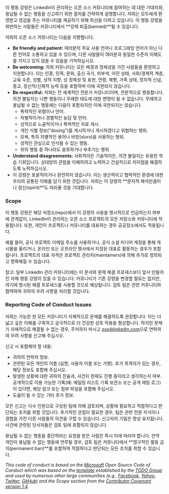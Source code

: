 이 행동 강령은 LinkedIn이 관리하는 오픈 소스 커뮤니티에 참여하는 데 대한 기대치와, 용납될 수 없는 행동을 신고하기 위한 절차를 간략하게 설명합니다. 저희는 모두에게 환영받고 영감을 주는 커뮤니티를 제공하기 위해 최선을 다하고 있습니다. 이 행동 강령을 위반하는 사람들은 커뮤니티에서 **강제 퇴출(banned)**될 수 있습니다.

저희의 오픈 소스 커뮤니티는 다음을 지향합니다.

* **Be friendly and patient:** 여러분의 주요 사용 언어나 프로그래밍 언어가 아닌 다른 언어로 소통하고 있을 수 있으며, 다른 사람들이 여러분과 동일한 수준의 이해도를 가지고 있지 않을 수 있음을 기억하십시오.
* **Be welcoming:** 저희 커뮤니티는 모든 배경과 정체성을 가진 사람들을 환영하고 지원합니다. 이는 인종, 민족, 문화, 출신 국가, 피부색, 이민 상태, 사회/경제적 계층, 교육 수준, 성별, 성적 지향, 성 정체성 및 표현, 연령, 체형, 가족 상태, 정치적 신념, 종교, 정신적/신체적 능력 등을 포함하며 이에 국한되지 않습니다.
* **Be respectful:** 저희는 전 세계적인 전문가 커뮤니티이며, 전문적으로 행동합니다. 의견 불일치는 나쁜 행동이나 무례한 태도에 대한 변명이 될 수 없습니다. 무례하고 용납될 수 없는 행동에는 다음이 포함되지만 이에 국한되지는 않습니다.
    * 폭력적인 위협이나 언어.
    * 차별적이거나 경멸적인 농담 및 언어.
    * 성적으로 노골적이거나 폭력적인 자료 게시.
    * 개인 식별 정보("doxing")를 게시하거나 게시하겠다고 위협하는 행위.
    * 모욕, 특히 차별적인 용어나 비방(slurs)을 사용하는 행위.
    * 성적인 관심으로 인식될 수 있는 행동.
    * 위의 행동 중 하나라도 옹호하거나 부추기는 행위.
* **Understand disagreements:** 사회적이든 기술적이든, 의견 불일치는 유용한 학습 기회입니다. 상대방의 관점을 이해하려고 노력하고 건설적으로 차이점을 해결하도록 노력하십시오.
* 이 강령은 포괄적이거나 완전하지 않습니다. 이는 생산적이고 협력적인 환경에 대한 우리의 공통된 이해를 담기 위한 것입니다. 저희는 이 강령의 **문자적 해석만큼이나 정신(spirit)**도 따라줄 것을 기대합니다.

### Scope

이 행동 강령은 해당 저장소(repo)에서 이 강령의 사용을 명시적으로 언급하는지 여부에 관계없이, LinkedIn이 관리하는 오픈 소스 프로젝트의 모든 저장소와 커뮤니티에 적용됩니다. 또한, 개인이 프로젝트나 커뮤니티를 대표하는 경우 공공장소에서도 적용됩니다.

예를 들어, 공식 프로젝트 이메일 주소를 사용하거나, 공식 소셜 미디어 계정을 통해 게시물을 올리거나, 온라인 또는 오프라인 행사에서 지정된 대표로 활동하는 경우가 포함됩니다. 프로젝트의 대표 자격은 프로젝트 관리자(maintainers)에 의해 추가로 정의되고 명확해질 수 있습니다.

참고: 일부 LinkedIn 관리 커뮤니티에는 이 문서와 문제 해결 프로세스보다 앞서 만들어진 자체 행동 강령이 있을 수 있습니다. 커뮤니티가 기존 강령을 변경할 필요는 없지만, 여기에 명시된 해결 프로세스를 사용할 것으로 예상됩니다. 검토 팀은 관련 커뮤니티와 협력하여 귀하의 우려 사항을 처리할 것입니다.


### Reporting Code of Conduct Issues

저희는 가능한 한 모든 커뮤니티가 자체적으로 문제를 해결하도록 권장합니다. 이는 더 넓고 깊은 이해를 구축하고 궁극적으로 더 건강한 상호 작용을 형성합니다. 하지만 문제가 자체적으로 해결될 수 없는 경우, 주저하지 마시고 [oss@linkedin.com](mailto:oss@linkedin.com)으로 연락하여 우려 사항을 신고해 주십시오.

신고 시 포함해야 할 내용:

*   귀하의 연락처 정보.
*   관련된 모든 개인의 이름 (실명, 사용자 이름 또는 가명). 추가 목격자가 있는 경우, 해당 정보도 포함해 주십시오.
*   발생한 상황에 대한 귀하의 진술과, 사건이 현재도 진행 중이라고 생각하는지 여부. 공개적으로 이용 가능한 기록(예: 메일링 리스트 기록 보관소 또는 공개 채팅 로그)이 있다면, 해당 링크 또는 첨부 파일을 포함해 주십시오.
*   도움이 될 수 있는 기타 추가 정보.

모든 신고는 다수 인원으로 구성된 팀에 의해 검토되며, 상황에 필요하고 적절하다고 판단되는 조치를 취할 것입니다. 추가적인 관점이 필요한 경우, 팀은 관련 전문 지식이나 경험을 가진 다른 사람들의 의견을 구할 수 있습니다. 신고자의 기밀은 항상 유지됩니다. 사건에 관련된 당사자들은 검토 팀에 포함되지 않습니다.

용납될 수 없는 행동을 중단하라는 요청을 받은 사람은 즉시 이에 따라야 합니다. 만약 개인이 용납될 수 없는 행동에 연루될 경우, 검토 팀은 커뮤니티에서 **영구적인 활동 금지(permanent ban)**를 포함하여 적절하다고 판단되는 모든 조치를 취할 수 있습니다.

_This code of conduct is based on the [Microsoft](https://opensource.microsoft.com/codeofconduct/) Open Source Code of Conduct which was based on the [template](http://todogroup.org/opencodeofconduct) established by the [TODO Group](http://todogroup.org/) and used by numerous other large communities (e.g., [Facebook](https://code.facebook.com/pages/876921332402685/open-source-code-of-conduct), [Yahoo](https://yahoo.github.io/codeofconduct), [Twitter](https://engineering.twitter.com/opensource/code-of-conduct), [GitHub](http://todogroup.org/opencodeofconduct/#opensource@github.com)) and the Scope section from the [Contributor Covenant version 1.4](http://contributor-covenant.org/version/1/4/)._